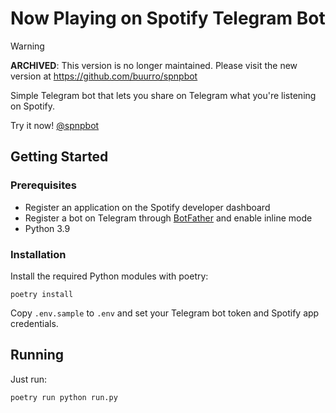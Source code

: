 # Now Playing on Spotify Telegram Bot

> [!WARNING]
> **ARCHIVED**: This version is no longer maintained. Please visit the new version at https://github.com/buurro/spnpbot

Simple Telegram bot that lets you share on Telegram what you're listening on Spotify.

Try it now! [@spnpbot](https://t.me/spnpbot)

## Getting Started

### Prerequisites

* Register an application on the Spotify developer dashboard
* Register a bot on Telegram through [BotFather](https://t.me/BotFather) and enable inline mode
* Python 3.9


### Installation

Install the required Python modules with poetry:

```
poetry install
```
Copy `.env.sample` to `.env` and set your Telegram bot token and Spotify app credentials.

## Running 

Just run:

```
poetry run python run.py
```
